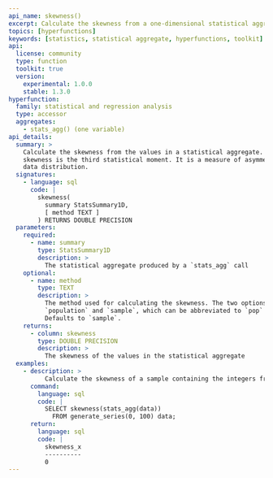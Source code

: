 ```yaml
---
api_name: skewness()
excerpt: Calculate the skewness from a one-dimensional statistical aggregate
topics: [hyperfunctions]
keywords: [statistics, statistical aggregate, hyperfunctions, toolkit]
api:
  license: community
  type: function
  toolkit: true
  version:
    experimental: 1.0.0
    stable: 1.3.0
hyperfunction:
  family: statistical and regression analysis
  type: accessor
  aggregates:
    - stats_agg() (one variable)
api_details:
  summary: >
    Calculate the skewness from the values in a statistical aggregate. The
    skewness is the third statistical moment. It is a measure of asymmetry in a
    data distribution.
  signatures:
    - language: sql
      code: |
        skewness(
          summary StatsSummary1D,
          [ method TEXT ]
        ) RETURNS DOUBLE PRECISION
  parameters:
    required:
      - name: summary
        type: StatsSummary1D
        description: >
          The statistical aggregate produced by a `stats_agg` call
    optional:
      - name: method
        type: TEXT
        description: >
          The method used for calculating the skewness. The two options are
          `population` and `sample`, which can be abbreviated to `pop` or `samp`.
          Defaults to `sample`.
    returns:
      - column: skewness
        type: DOUBLE PRECISION
        description: >
          The skewness of the values in the statistical aggregate
  examples:
    - description: >
          Calculate the skewness of a sample containing the integers from 0 to 100.
      command:  
        language: sql
        code: |
          SELECT skewness(stats_agg(data))
            FROM generate_series(0, 100) data;
      return:
        language: sql
        code: |
          skewness_x
          ----------
          0
---
```


